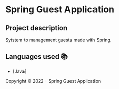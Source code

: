 <h1>Spring Guest Application</h1> 

## Project description

<p align="justify">
    Sytstem to management guests made with Spring.
</p>

## Languages used :books:

- [Java]

Copyright :copyright: 2022 - Spring Guest Application
